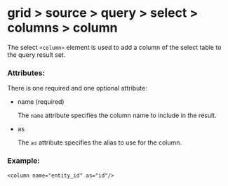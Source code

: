 # grid > source > query > select > columns > column

The select `<column>` element is used to add a column of the select table to the query result set.


### Attributes:

There is one required and one optional attribute:

* name (required)

  The `name` attribute specifies the column name to include in the result.
* as

  The `as` attribute specifies the alias to use for the column.


### Example:

```markup
<column name="entity_id" as="id"/>
```


